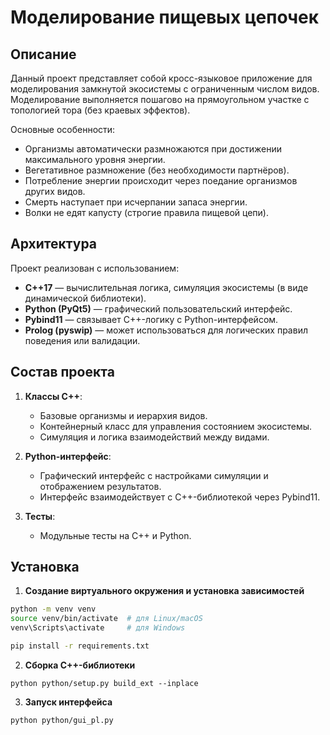 # Моделирование пищевых цепочек

## Описание

Данный проект представляет собой кросс-языковое приложение для моделирования замкнутой экосистемы с ограниченным числом видов. Моделирование выполняется пошагово на прямоугольном участке с топологией тора (без краевых эффектов).

Основные особенности:
- Организмы автоматически размножаются при достижении максимального уровня энергии.
- Вегетативное размножение (без необходимости партнёров).
- Потребление энергии происходит через поедание организмов других видов.
- Смерть наступает при исчерпании запаса энергии.
- Волки не едят капусту (строгие правила пищевой цепи).

## Архитектура

Проект реализован с использованием:
- **C++17** — вычислительная логика, симуляция экосистемы (в виде динамической библиотеки).
- **Python (PyQt5)** — графический пользовательский интерфейс.
- **Pybind11** — связывает C++-логику с Python-интерфейсом.
- **Prolog (pyswip)** — может использоваться для логических правил поведения или валидации.

## Состав проекта

1. **Классы C++**:
   - Базовые организмы и иерархия видов.
   - Контейнерный класс для управления состоянием экосистемы.
   - Симуляция и логика взаимодействий между видами.

2. **Python-интерфейс**:
   - Графический интерфейс с настройками симуляции и отображением результатов.
   - Интерфейс взаимодействует с C++-библиотекой через Pybind11.

3. **Тесты**:
   - Модульные тесты на C++ и Python.

## Установка

1. **Создание виртуального окружения и установка зависимостей**

```bash
python -m venv venv
source venv/bin/activate  # для Linux/macOS
venv\Scripts\activate     # для Windows

pip install -r requirements.txt
```

2. **Сборка C++-библиотеки**

```
python python/setup.py build_ext --inplace
```

3. **Запуск интерфейса**

```
python python/gui_pl.py
```
